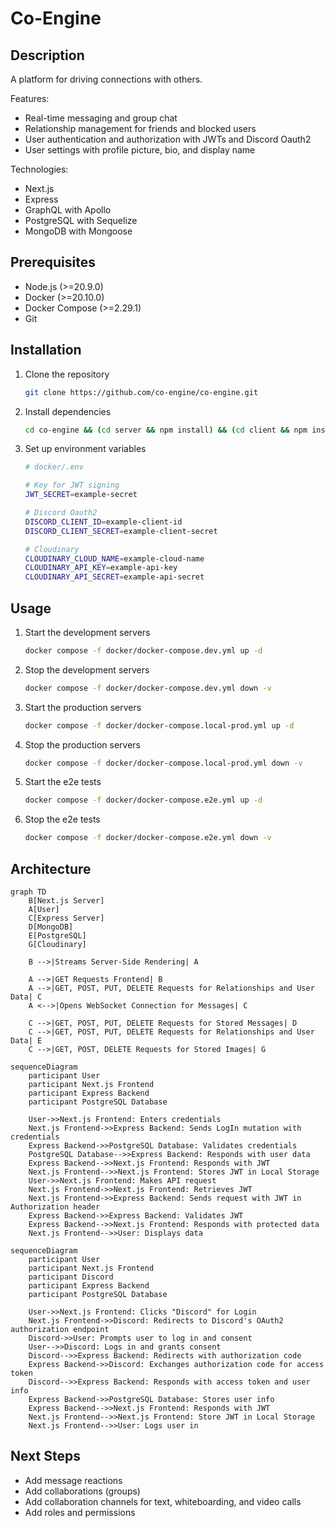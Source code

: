 # Co-Engine

## Description

A platform for driving connections with others.

Features:

- Real-time messaging and group chat
- Relationship management for friends and blocked users
- User authentication and authorization with JWTs and Discord Oauth2
- User settings with profile picture, bio, and display name

Technologies:

- Next.js
- Express
- GraphQL with Apollo
- PostgreSQL with Sequelize
- MongoDB with Mongoose

## Prerequisites

- Node.js (>=20.9.0)
- Docker (>=20.10.0)
- Docker Compose (>=2.29.1)
- Git

## Installation

1. Clone the repository

   ```bash
   git clone https://github.com/co-engine/co-engine.git
   ```

2. Install dependencies

   ```bash
   cd co-engine && (cd server && npm install) && (cd client && npm install)
   ```

3. Set up environment variables

   ```bash
   # docker/.env

   # Key for JWT signing
   JWT_SECRET=example-secret

   # Discord Oauth2
   DISCORD_CLIENT_ID=example-client-id
   DISCORD_CLIENT_SECRET=example-client-secret

   # Cloudinary
   CLOUDINARY_CLOUD_NAME=example-cloud-name
   CLOUDINARY_API_KEY=example-api-key
   CLOUDINARY_API_SECRET=example-api-secret
   ```

## Usage

1. Start the development servers

   ```bash
   docker compose -f docker/docker-compose.dev.yml up -d
   ```

2. Stop the development servers

   ```bash
   docker compose -f docker/docker-compose.dev.yml down -v
   ```

3. Start the production servers

   ```bash
   docker compose -f docker/docker-compose.local-prod.yml up -d
   ```

4. Stop the production servers

   ```bash
   docker compose -f docker/docker-compose.local-prod.yml down -v
   ```

5. Start the e2e tests

   ```bash
   docker compose -f docker/docker-compose.e2e.yml up -d
   ```

6. Stop the e2e tests

   ```bash
   docker compose -f docker/docker-compose.e2e.yml down -v
   ```

## Architecture

```mermaid
graph TD
    B[Next.js Server]
    A[User]
    C[Express Server]
    D[MongoDB]
    E[PostgreSQL]
    G[Cloudinary]

    B -->|Streams Server-Side Rendering| A

    A -->|GET Requests Frontend| B
    A -->|GET, POST, PUT, DELETE Requests for Relationships and User Data| C
    A <-->|Opens WebSocket Connection for Messages| C

    C -->|GET, POST, PUT, DELETE Requests for Stored Messages| D
    C -->|GET, POST, PUT, DELETE Requests for Relationships and User Data| E
    C -->|GET, POST, DELETE Requests for Stored Images| G
```

```mermaid
sequenceDiagram
    participant User
    participant Next.js Frontend
    participant Express Backend
    participant PostgreSQL Database

    User->>Next.js Frontend: Enters credentials
    Next.js Frontend->>Express Backend: Sends LogIn mutation with credentials
    Express Backend->>PostgreSQL Database: Validates credentials
    PostgreSQL Database-->>Express Backend: Responds with user data
    Express Backend-->>Next.js Frontend: Responds with JWT
    Next.js Frontend-->>Next.js Frontend: Stores JWT in Local Storage
    User->>Next.js Frontend: Makes API request
    Next.js Frontend->>Next.js Frontend: Retrieves JWT
    Next.js Frontend->>Express Backend: Sends request with JWT in Authorization header
    Express Backend->>Express Backend: Validates JWT
    Express Backend-->>Next.js Frontend: Responds with protected data
    Next.js Frontend-->>User: Displays data
```

```mermaid
sequenceDiagram
    participant User
    participant Next.js Frontend
    participant Discord
    participant Express Backend
    participant PostgreSQL Database

    User->>Next.js Frontend: Clicks "Discord" for Login
    Next.js Frontend->>Discord: Redirects to Discord's OAuth2 authorization endpoint
    Discord->>User: Prompts user to log in and consent
    User-->>Discord: Logs in and grants consent
    Discord-->>Express Backend: Redirects with authorization code
    Express Backend->>Discord: Exchanges authorization code for access token
    Discord-->>Express Backend: Responds with access token and user info
    Express Backend->>PostgreSQL Database: Stores user info
    Express Backend-->>Next.js Frontend: Responds with JWT
    Next.js Frontend-->>Next.js Frontend: Store JWT in Local Storage
    Next.js Frontend-->>User: Logs user in
```

## Next Steps

- Add message reactions
- Add collaborations (groups)
- Add collaboration channels for text, whiteboarding, and video calls
- Add roles and permissions
